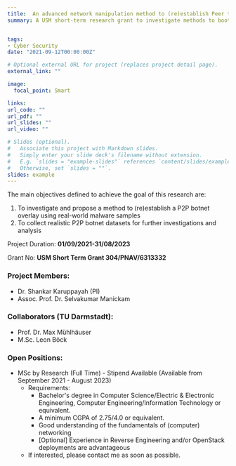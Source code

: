 ```yaml
---
title:  An advanced network manipulation method to (re)establish Peer to Peer botnet overlays within isolated Internet emulation testbeds
summary: A USM short-term research grant to investigate methods to bootstrap real-life P2P botnets in an isolated testbed for further analysis. 


tags:
- Cyber Security
date: "2021-09-12T00:00:00Z"

# Optional external URL for project (replaces project detail page).
external_link: ""

image:
  focal_point: Smart

links:
url_code: ""
url_pdf: ""
url_slides: ""
url_video: ""

# Slides (optional).
#   Associate this project with Markdown slides.
#   Simply enter your slide deck's filename without extension.
#   E.g. `slides = "example-slides"` references `content/slides/example-slides.md`.
#   Otherwise, set `slides = ""`.
slides: example
---
```


The main objectives defined to achieve the goal of this research are:
1. To investigate and propose a method to (re)establish a P2P botnet overlay using real-world malware samples
2. To collect realistic P2P botnet datasets for further investigations and analysis
 
Project Duration: **01/09/2021-31/08/2023**
 
Grant No: **USM Short Term Grant 304/PNAV/6313332**
 
### Project Members:
 - Dr. Shankar Karuppayah (PI)
 - Assoc. Prof. Dr. Selvakumar Manickam
### Collaborators (TU Darmstadt):
 - Prof. Dr. Max Mühlhäuser
 - M.Sc. Leon Böck

### Open Positions:
- MSc by Research (Full Time) - Stipend Available (Available from September 2021 - August 2023)
  - Requirements:
    - Bachelor's degree in Computer Science/Electric & Electronic Engineering, Computer Engineering/Information Technology or equivalent. 
    - A minimum CGPA of 2.75/4.0 or equivalent.
    - Good understanding of the fundamentals of (computer) networking
    - \[Optional\] Experience in Reverse Engineering and/or OpenStack deployments are advantageous 
  - If interested, please contact me as soon as possible.

